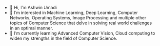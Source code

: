 - 👋 Hi, I’m Ashwin Umadi
- 👀 I’m interested in Machine Learning, Deep Learning, Computer Networks, Operating Systems, Image Processing and multiple other topics of Computer Science that delve in solving real world challenges in an optimal manner.  
- 🌱 I’m currently learning Advanced Computer Vision, Cloud computing to widen my strengths in the field of Computer Science.

